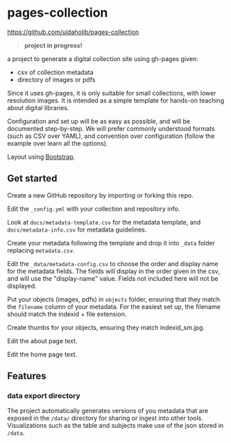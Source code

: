 # pages-collection

https://github.com/uidaholib/pages-collection

> **project in progress!**

a project to generate a digital collection site using gh-pages given:
- csv of collection metadata
- directory of images or pdfs

Since it uses gh-pages, it is only suitable for small collections, with lower resolution images.
It is intended as a simple template for hands-on teaching about digital libraries.

Configuration and set up will be as easy as possible, and will be documented step-by-step.
We will prefer commonly understood formats (such as CSV over YAML), and convention over configuration (follow the example over learn all the options).

Layout using [Bootstrap](https://getbootstrap.com/docs/4.0/getting-started/introduction/).

## Get started

Create a new GitHub repository by importing or forking this repo.

Edit the `_config.yml` with your collection and repository info.

Look at `docs/metadata-template.csv` for the metadata template, and `docs/metadata-info.csv` for metadata guidelines.

Create your metadata following the template and drop it into `_data` folder replacing `metadata.csv`.

Edit the `_data/metadata-config.csv` to choose the order and display name for the metadata fields. 
The fields will display in the order given in the csv, and will use the "display-name" value. 
Fields not included here will not be displayed.

Put your objects (images, pdfs) in `objects` folder, ensuring that they match the `filename` column of your metadata. For the easiest set up, the filename should match the indexid + file extension.

Create thumbs for your objects, ensuring they match indexid_sm.jpg.

Edit the about page text.

Edit the home page text.

## Features

### data export directory

The project automatically generates versions of you metadata that are exposed in the `/data/` directory for sharing or ingest into other tools.
Visualizations such as the table and subjects make use of the json stored in `/data`.
